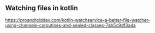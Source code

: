 
## Watching files in kotlin
https://proandroiddev.com/kotlin-watchservice-a-better-file-watcher-using-channels-coroutines-and-sealed-classes-7ab5c9df3ada
